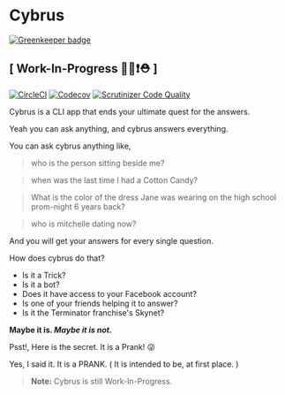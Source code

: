 # Cybrus

[![Greenkeeper badge](https://badges.greenkeeper.io/VamshiKrishnaAlladi/cybrus.svg)](https://greenkeeper.io/)

## [ Work-In-Progress 👨‍💻❗⛑ ]

[![CircleCI](https://img.shields.io/circleci/project/github/VamshiKrishnaAlladi/cybrus.svg?style=flat&label=CircleCI%20build)](https://circleci.com/gh/VamshiKrishnaAlladi/cybrus)
[![Codecov](https://img.shields.io/codecov/c/github/VamshiKrishnaAlladi/cybrus/development.svg?style=flat&label=Codecov%20coverage)](https://codecov.io/gh/VamshiKrishnaAlladi/cybrus)
[![Scrutinizer Code Quality](https://img.shields.io/scrutinizer/g/VamshiKrishnaAlladi/cybrus.svg?label=Scrutinizer%20Code%20Quality)](https://scrutinizer-ci.com/g/VamshiKrishnaAlladi/cybrus/?branch=development)

Cybrus is a CLI app that ends your ultimate quest for the answers.

Yeah you can ask anything, and cybrus answers everything.

You can ask cybrus anything like,

> who is the person sitting beside me?

> when was the last time I had a Cotton Candy?

> What is the color of the dress Jane was wearing on the high school prom-night 6 years back?

> who is mitchelle dating now?

And you will get your answers for every single question.

How does cybrus do that?

- Is it a Trick?
- Is it a bot?
- Does it have access to your Facebook account?
- Is one of your friends helping it to answer?
- Is it the Terminator franchise's Skynet?

**Maybe it is. _Maybe it is not._**

Psst!, Here is the secret. It is a Prank! 😜

Yes, I said it. It is a PRANK. ( It is intended to be, at first place. )

> **Note:** Cybrus is still Work-In-Progress.